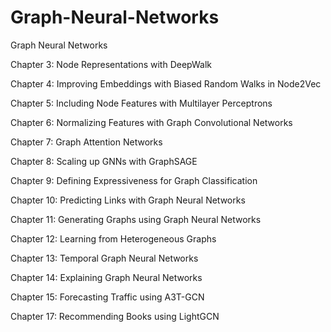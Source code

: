 # Graph-Neural-Networks
Graph Neural Networks

Chapter 3: Node Representations with DeepWalk

Chapter 4: Improving Embeddings with Biased Random Walks in Node2Vec

Chapter 5: Including Node Features with Multilayer Perceptrons

Chapter 6: Normalizing Features with Graph Convolutional Networks

Chapter 7: Graph Attention Networks

Chapter 8: Scaling up GNNs with GraphSAGE

Chapter 9: Defining Expressiveness for Graph Classification

Chapter 10: Predicting Links with Graph Neural Networks

Chapter 11: Generating Graphs using Graph Neural Networks

Chapter 12: Learning from Heterogeneous Graphs

Chapter 13: Temporal Graph Neural Networks

Chapter 14: Explaining Graph Neural Networks

Chapter 15: Forecasting Traffic using A3T-GCN

Chapter 17: Recommending Books using LightGCN

